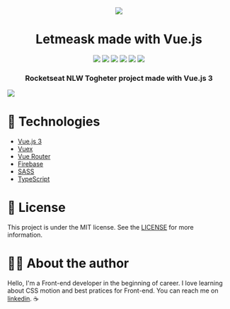 <div align="center">
  <img src="https://res.cloudinary.com/dvqyekc0s/image/upload/v1629253066/Letmeask/letmeask_t0v1ob.svg">

# Letmeask made with Vue.js

</div>

<div align="center">
  <img src="https://img.shields.io/static/v1?label=vue.js&message=frontend&style=for-the-badge&logo=vue.js&color=41b883&labelColor=34495e">
  <img src="https://img.shields.io/static/v1?label=firebase&message=backend&style=for-the-badge&logo=firebase&color=ffcb2c&labelColor=34495e">
  <img src="https://img.shields.io/static/v1?label=typescript&message=language&style=for-the-badge&logo=typescript&color=3178C6&labelColor=34495e">
  <img src="https://img.shields.io/github/repo-size/erickmachado/letmeask?style=for-the-badge&labelColor=34495e">
  <img src="https://img.shields.io/github/last-commit/erickmachado/letmeask?style=for-the-badge&color=blue&labelColor=34495e">
  <img src="https://img.shields.io/github/languages/top/erickmachado/letmeask?style=for-the-badge&labelColor=34495e">
</div>

<div align="center">
  <h3>Rocketseat NLW Togheter project made with Vue.js 3</h3>
</div>

<img align="center" src="https://res.cloudinary.com/dvqyekc0s/image/upload/v1629253046/Letmeask/screen_emrcym.png">

# :rocket: Technologies

- [Vue.js 3](https://v3.vuejs.org/)
- [Vuex](https://vuex.vuejs.org/)
- [Vue Router](https://router.vuejs.org/)
- [Firebase](https://firebase.google.com)
- [SASS](https://sass-lang.com/)
- [TypeScript](https://www.typescriptlang.org/)

# :memo: License

This project is under the MIT license. See the [LICENSE](https://opensource.org/licenses/MIT) for more information.

# :astronaut: About the author

Hello, I'm a Front-end developer in the beginning of career. I love learning about CSS motion and best pratices for Front-end. You can reach me on [linkedin](https://www.linkedin.com/in/erickgsantos/). :coffee:
